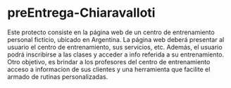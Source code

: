 # preEntrega-Chiaravalloti
Este protecto consiste en la página web de un centro de entrenamiento personal ficticio, ubicado en Argentina.
La página web deberá presentar al usuario el centro de entrenamiento, sus servicios, etc. Además, el usuario podrá inscribirse a las clases y acceder a info referida a su entrenamiento.
Otro objetivo, es brindar a los profesores del centro de entrenamiento acceso a informacion de sus clientes y una herramienta que facilite el armado de rutinas personalizadas.
